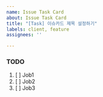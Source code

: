 ```yaml
---
name: Issue Task Card
about: Issue Task Card
title: "[Task] 이슈카드 제목 설정하기"
labels: client, feature
assignees: ''

---
```


### TODO
1. [ ] Job1
2. [ ] Job2
3. [ ] Job3
